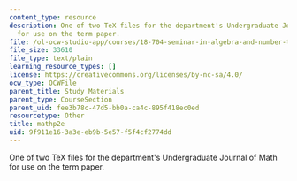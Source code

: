 ```yaml
---
content_type: resource
description: One of two TeX files for the department's Undergraduate Journal of Math
  for use on the term paper.
file: /ol-ocw-studio-app/courses/18-704-seminar-in-algebra-and-number-theory-computational-commutative-algebra-and-algebraic-geometry-fall-2008/9f911e163a3eeb9b5e57f5f4cf2774dd_mathp2e.sty
file_size: 33610
file_type: text/plain
learning_resource_types: []
license: https://creativecommons.org/licenses/by-nc-sa/4.0/
ocw_type: OCWFile
parent_title: Study Materials
parent_type: CourseSection
parent_uid: fee3b78c-47d5-bb0a-ca4c-895f418ec0ed
resourcetype: Other
title: mathp2e
uid: 9f911e16-3a3e-eb9b-5e57-f5f4cf2774dd
---
```

One of two TeX files for the department's Undergraduate Journal of Math for use on the term paper.